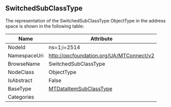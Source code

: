 <!-- objecttype -->
## SwitchedSubClassType
  
<!-- end of text -->
The representation of the SwitchedSubClassType ObjectType in the address space is shown in the following table:  

|Name|Attribute|
|---|---|
|NodeId|ns=1;i=2514|
|NamespaceUri|http://opcfoundation.org/UA/MTConnect/v2|
|BrowseName|SwitchedSubClassType|
|NodeClass|ObjectType|
|IsAbstract|False|
|BaseType|[MTDataItemSubClassType](../../ObjectTypes/MTDataItemSubClassType/readme.md)|
|Categories||


